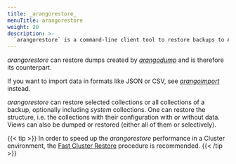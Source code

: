 ```yaml
---
title: _arangorestore_
menuTitle: arangorestore
weight: 20
description: >-
  `arangorestore` is a command-line client tool to restore backups to ArangoDB servers
---
```

_arangorestore_ can restore dumps created by [_arangodump_](../arangodump/_index.md)
and is therefore its counterpart.

If you want to import data in formats like JSON or CSV, see
[_arangoimport_](../arangoimport/_index.md) instead.

_arangorestore_ can restore selected collections or all collections of a backup,
optionally including _system_ collections. One can restore the structure, i.e.
the collections with their configuration with or without data.
Views can also be dumped or restored (either all of them or selectively).

{{< tip >}}
In order to speed up the _arangorestore_ performance in a Cluster environment,
the [Fast Cluster Restore](fast-cluster-restore.md)
procedure is recommended.
{{< /tip >}}
